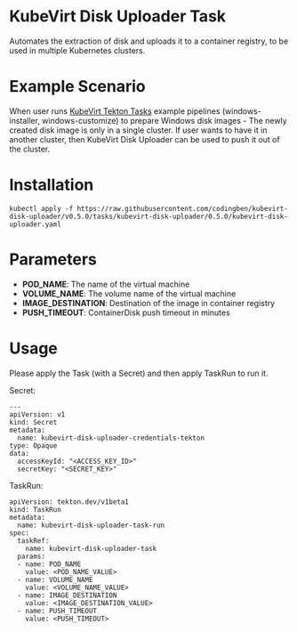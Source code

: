 # KubeVirt Disk Uploader Task

Automates the extraction of disk and uploads it to a container registry, to be used in multiple Kubernetes clusters.

# Example Scenario

When user runs [KubeVirt Tekton Tasks](https://github.com/kubevirt/kubevirt-tekton-tasks) example pipelines (windows-installer, windows-customize) to prepare Windows disk images - The newly created disk image is only in a single cluster. If user wants to have it in another cluster, then KubeVirt Disk Uploader can be used to push it out of the cluster.

# Installation

```
kubectl apply -f https://raw.githubusercontent.com/codingben/kubevirt-disk-uploader/v0.5.0/tasks/kubevirt-disk-uploader/0.5.0/kubevirt-disk-uploader.yaml
```

# Parameters

- **POD_NAME**: The name of the virtual machine
- **VOLUME_NAME**: The volume name of the virtual machine
- **IMAGE_DESTINATION**: Destination of the image in container registry
- **PUSH_TIMEOUT**: ContainerDisk push timeout in minutes

# Usage

Please apply the Task (with a Secret) and then apply TaskRun to run it.

Secret:

```
---
apiVersion: v1
kind: Secret
metadata:
  name: kubevirt-disk-uploader-credentials-tekton
type: Opaque
data:
  accessKeyId: "<ACCESS_KEY_ID>"
  secretKey: "<SECRET_KEY>"
```

TaskRun:

```
apiVersion: tekton.dev/v1beta1
kind: TaskRun
metadata:
  name: kubevirt-disk-uploader-task-run
spec:
  taskRef:
    name: kubevirt-disk-uploader-task
  params:
  - name: POD_NAME
    value: <POD_NAME_VALUE>
  - name: VOLUME_NAME
    value: <VOLUME_NAME_VALUE>
  - name: IMAGE_DESTINATION
    value: <IMAGE_DESTINATION_VALUE>
  - name: PUSH_TIMEOUT
    value: <PUSH_TIMEOUT>
```
